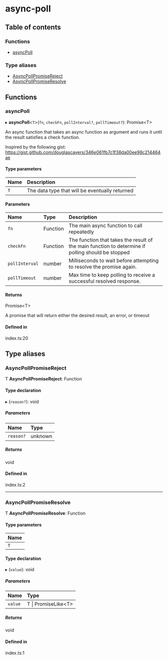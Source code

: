 # async-poll

## Table of contents

### Functions

- [asyncPoll](#asyncpoll)

### Type aliases

- [AsyncPollPromiseReject](#asyncpollpromisereject)
- [AsyncPollPromiseResolve](#asyncpollpromiseresolve)

## Functions

### asyncPoll

▸ **asyncPoll**<`T`\>(`fn`, `checkFn`, `pollInterval?`, `pollTimeout?`): Promise<T\>

An async function that takes an async function as argument and runs
it until the result satisfies a check function.

Inspired by the following gist:
https://gist.github.com/douglascayers/346e061fb7c1f38da00ee98c214464ae

#### Type parameters

| Name | Description |
| :------ | :------ |
| `T` | The data type that will be eventually returned |

#### Parameters

| Name | Type | Description |
| :------ | :------ | :------ |
| `fn` | Function | The main async function to call repeatedly |
| `checkFn` | Function | The function that takes the result of the main function to determine if polling should be stopped |
| `pollInterval` | number | Milliseconds to wait before attempting to resolve the promise again. |
| `pollTimeout` | number | Max time to keep polling to receive a successful resolved response. |

#### Returns

Promise<T\>

A promise that will return either the desired result, an error, or timeout

#### Defined in

index.ts:20

## Type aliases

### AsyncPollPromiseReject

Ƭ **AsyncPollPromiseReject**: Function

#### Type declaration

▸ (`reason?`): void

##### Parameters

| Name | Type |
| :------ | :------ |
| `reason?` | unknown |

##### Returns

void

#### Defined in

index.ts:2

___

### AsyncPollPromiseResolve

Ƭ **AsyncPollPromiseResolve**: Function

#### Type parameters

| Name |
| :------ |
| `T` |

#### Type declaration

▸ (`value`): void

##### Parameters

| Name | Type |
| :------ | :------ |
| `value` | T \| PromiseLike<T\> |

##### Returns

void

#### Defined in

index.ts:1

